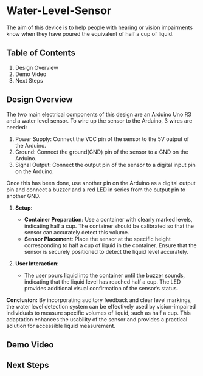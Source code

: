 # Water-Level-Sensor

The aim of this device is to help people with hearing or vision impairments know when they have poured the equivalent of half a cup of liquid.

## Table of Contents

  1) Design Overview
  2) Demo Video
  3) Next Steps

## Design Overview
The two main electrical components of this design are an Arduino Uno R3 and a water level sensor. To wire up the sensor to the Arduino, 3 wires are needed:
  1) Power Supply: Connect the VCC pin of the sensor to the 5V output of the Arduino.
  2) Ground: Connect the ground(GND) pin of the sensor to a GND on the Arduino.
  3) Signal Output: Connect the output pin of the sensor to a digital input pin on the Arduino.


Once this has been done, use another pin on the Arduino as a digital output pin and connect a buzzer and a red LED in series from the output pin to another GND.
1. **Setup**:
   - **Container Preparation**: Use a container with clearly marked levels, indicating half a cup. The container should be calibrated so that the sensor can accurately detect this volume.
   - **Sensor Placement**: Place the sensor at the specific height corresponding to half a cup of liquid in the container. Ensure that the sensor is securely positioned to detect the liquid level accurately.


3. **User Interaction**:
   - The user pours liquid into the container until the buzzer sounds, indicating that the liquid level has reached half a cup. The LED provides additional visual confirmation of the sensor’s status.

**Conclusion:**
By incorporating auditory feedback and clear level markings, the water level detection system can be effectively used by vision-impaired individuals to measure specific volumes of liquid, such as half a cup. This adaptation enhances the usability of the sensor and provides a practical solution for accessible liquid measurement.
  
## Demo Video

## Next Steps
